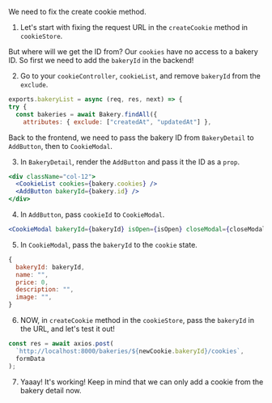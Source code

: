 We need to fix the create cookie method.

1. Let's start with fixing the request URL in the `createCookie` method in `cookieStore`.

But where will we get the ID from? Our `cookies` have no access to a bakery ID. So first we need to add the `bakeryId` in the backend!

2. Go to your `cookieController`, `cookieList`, and remove `bakeryId` from the `exclude`.

```javascript
exports.bakeryList = async (req, res, next) => {
try {
  const bakeries = await Bakery.findAll({
    attributes: { exclude: ["createdAt", "updatedAt"] },
```

Back to the frontend, we need to pass the bakery ID from `BakeryDetail` to `AddButton`, then to `CookieModal`.

3. In `BakeryDetail`, render the `AddButton` and pass it the ID as a `prop`.

```jsx
<div className="col-12">
  <CookieList cookies={bakery.cookies} />
  <AddButton bakeryId={bakery.id} />
</div>
```

4. In `AddButton`, pass `cookieId` to `CookieModal`.

```jsx
<CookieModal bakeryId={bakeryId} isOpen={isOpen} closeModal={closeModal} />
```

5. In `CookieModal`, pass the `bakeryId` to the `cookie` state.

```jsx
{
  bakeryId: bakeryId,
  name: "",
  price: 0,
  description: "",
  image: "",
}
```

6. NOW, in `createCookie` method in the `cookieStore`, pass the `bakeryId` in the URL, and let's test it out!

```javascript
const res = await axios.post(
  `http://localhost:8000/bakeries/${newCookie.bakeryId}/cookies`,
  formData
);
```

7. Yaaay! It's working! Keep in mind that we can only add a cookie from the bakery detail now.
